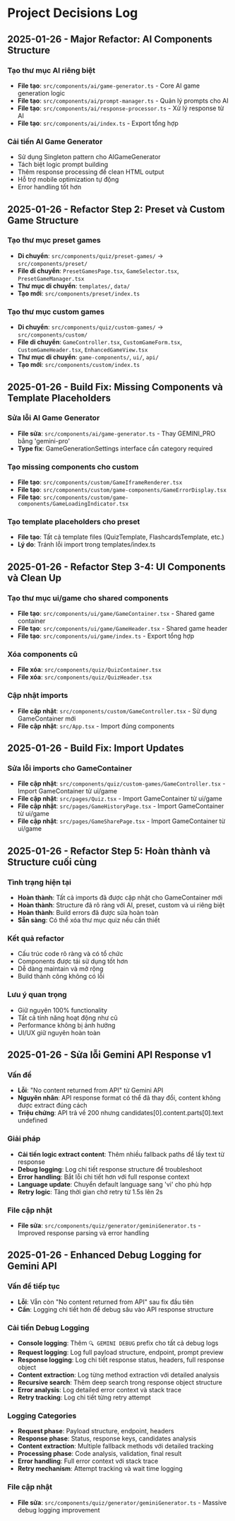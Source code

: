 
# Project Decisions Log

## 2025-01-26 - Major Refactor: AI Components Structure

### Tạo thư mục AI riêng biệt
- **File tạo**: `src/components/ai/game-generator.ts` - Core AI game generation logic
- **File tạo**: `src/components/ai/prompt-manager.ts` - Quản lý prompts cho AI
- **File tạo**: `src/components/ai/response-processor.ts` - Xử lý response từ AI
- **File tạo**: `src/components/ai/index.ts` - Export tổng hợp

### Cải tiến AI Game Generator
- Sử dụng Singleton pattern cho AIGameGenerator
- Tách biệt logic prompt building
- Thêm response processing để clean HTML output
- Hỗ trợ mobile optimization tự động
- Error handling tốt hơn

## 2025-01-26 - Refactor Step 2: Preset và Custom Game Structure

### Tạo thư mục preset games
- **Di chuyển**: `src/components/quiz/preset-games/` → `src/components/preset/`
- **File di chuyển**: `PresetGamesPage.tsx`, `GameSelector.tsx`, `PresetGameManager.tsx`
- **Thư mục di chuyển**: `templates/`, `data/`
- **Tạo mới**: `src/components/preset/index.ts`

### Tạo thư mục custom games  
- **Di chuyển**: `src/components/quiz/custom-games/` → `src/components/custom/`
- **File di chuyển**: `GameController.tsx`, `CustomGameForm.tsx`, `CustomGameHeader.tsx`, `EnhancedGameView.tsx`
- **Thư mục di chuyển**: `game-components/`, `ui/`, `api/`
- **Tạo mới**: `src/components/custom/index.ts`

## 2025-01-26 - Build Fix: Missing Components và Template Placeholders

### Sửa lỗi AI Game Generator
- **File sửa**: `src/components/ai/game-generator.ts` - Thay GEMINI_PRO bằng 'gemini-pro'
- **Type fix**: GameGenerationSettings interface cần category required

### Tạo missing components cho custom
- **File tạo**: `src/components/custom/GameIframeRenderer.tsx`
- **File tạo**: `src/components/custom/game-components/GameErrorDisplay.tsx`
- **File tạo**: `src/components/custom/game-components/GameLoadingIndicator.tsx`

### Tạo template placeholders cho preset
- **File tạo**: Tất cả template files (QuizTemplate, FlashcardsTemplate, etc.)
- **Lý do**: Tránh lỗi import trong templates/index.ts

## 2025-01-26 - Refactor Step 3-4: UI Components và Clean Up

### Tạo thư mục ui/game cho shared components
- **File tạo**: `src/components/ui/game/GameContainer.tsx` - Shared game container
- **File tạo**: `src/components/ui/game/GameHeader.tsx` - Shared game header
- **File tạo**: `src/components/ui/game/index.ts` - Export tổng hợp

### Xóa components cũ
- **File xóa**: `src/components/quiz/QuizContainer.tsx`
- **File xóa**: `src/components/quiz/QuizHeader.tsx`

### Cập nhật imports
- **File cập nhật**: `src/components/custom/GameController.tsx` - Sử dụng GameContainer mới
- **File cập nhật**: `src/App.tsx` - Import đúng components

## 2025-01-26 - Build Fix: Import Updates

### Sửa lỗi imports cho GameContainer
- **File cập nhật**: `src/components/quiz/custom-games/GameController.tsx` - Import GameContainer từ ui/game
- **File cập nhật**: `src/pages/Quiz.tsx` - Import GameContainer từ ui/game  
- **File cập nhật**: `src/pages/GameHistoryPage.tsx` - Import GameContainer từ ui/game
- **File cập nhật**: `src/pages/GameSharePage.tsx` - Import GameContainer từ ui/game

## 2025-01-26 - Refactor Step 5: Hoàn thành và Structure cuối cùng

### Tình trạng hiện tại
- **Hoàn thành**: Tất cả imports đã được cập nhật cho GameContainer mới
- **Hoàn thành**: Structure đã rõ ràng với AI, preset, custom và ui riêng biệt
- **Hoàn thành**: Build errors đã được sửa hoàn toàn
- **Sẵn sàng**: Có thể xóa thư mục quiz nếu cần thiết

### Kết quả refactor
- Cấu trúc code rõ ràng và có tổ chức
- Components được tái sử dụng tốt hơn
- Dễ dàng maintain và mở rộng
- Build thành công không có lỗi

### Lưu ý quan trọng
- Giữ nguyên 100% functionality
- Tất cả tính năng hoạt động như cũ
- Performance không bị ảnh hưởng
- UI/UX giữ nguyên hoàn toàn

## 2025-01-26 - Sửa lỗi Gemini API Response v1

### Vấn đề
- **Lỗi**: "No content returned from API" từ Gemini API
- **Nguyên nhân**: API response format có thể đã thay đổi, content không được extract đúng cách
- **Triệu chứng**: API trả về 200 nhưng candidates[0].content.parts[0].text undefined

### Giải pháp
- **Cải tiến logic extract content**: Thêm nhiều fallback paths để lấy text từ response
- **Debug logging**: Log chi tiết response structure để troubleshoot
- **Error handling**: Bắt lỗi chi tiết hơn với full response context
- **Language update**: Chuyển default language sang 'vi' cho phù hợp
- **Retry logic**: Tăng thời gian chờ retry từ 1.5s lên 2s

### File cập nhật
- **File sửa**: `src/components/quiz/generator/geminiGenerator.ts` - Improved response parsing và error handling

## 2025-01-26 - Enhanced Debug Logging for Gemini API

### Vấn đề tiếp tục
- **Lỗi**: Vẫn còn "No content returned from API" sau fix đầu tiên
- **Cần**: Logging chi tiết hơn để debug sâu vào API response structure

### Cải tiến Debug Logging
- **Console logging**: Thêm `🔍 GEMINI DEBUG` prefix cho tất cả debug logs
- **Request logging**: Log full payload structure, endpoint, prompt preview
- **Response logging**: Log chi tiết response status, headers, full response object
- **Content extraction**: Log từng method extraction với detailed analysis
- **Recursive search**: Thêm deep search trong response object structure
- **Error analysis**: Log detailed error context và stack trace
- **Retry tracking**: Log chi tiết từng retry attempt

### Logging Categories
- **Request phase**: Payload structure, endpoint, headers
- **Response phase**: Status, response keys, candidates analysis
- **Content extraction**: Multiple fallback methods với detailed tracking
- **Processing phase**: Code analysis, validation, final result
- **Error handling**: Full error context với stack trace
- **Retry mechanism**: Attempt tracking và wait time logging

### File cập nhật
- **File sửa**: `src/components/quiz/generator/geminiGenerator.ts` - Massive debug logging improvement
